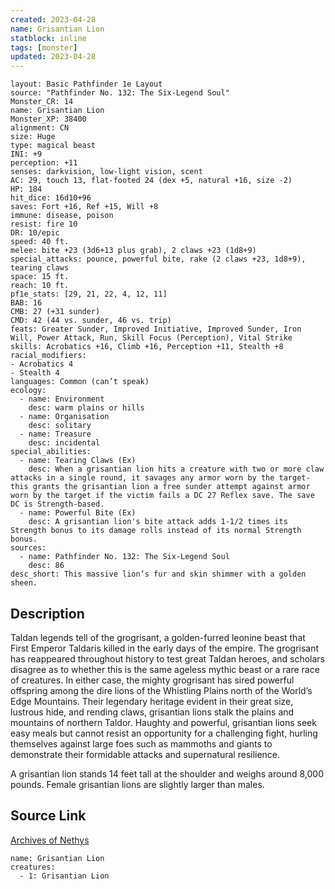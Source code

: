 ```yaml
---
created: 2023-04-28
name: Grisantian Lion
statblock: inline
tags: [monster]
updated: 2023-04-28
---
```

```statblock
layout: Basic Pathfinder 1e Layout
source: "Pathfinder No. 132: The Six-Legend Soul"
Monster_CR: 14
name: Grisantian Lion
Monster_XP: 38400
alignment: CN
size: Huge
type: magical beast
INI: +9
perception: +11
senses: darkvision, low-light vision, scent
AC: 29, touch 13, flat-footed 24 (dex +5, natural +16, size -2)
HP: 184
hit_dice: 16d10+96
saves: Fort +16, Ref +15, Will +8
immune: disease, poison
resist: fire 10
DR: 10/epic
speed: 40 ft.
melee: bite +23 (3d6+13 plus grab), 2 claws +23 (1d8+9)
special_attacks: pounce, powerful bite, rake (2 claws +23, 1d8+9), tearing claws
space: 15 ft.
reach: 10 ft.
pf1e_stats: [29, 21, 22, 4, 12, 11]
BAB: 16
CMB: 27 (+31 sunder)
CMD: 42 (44 vs. sunder, 46 vs. trip)
feats: Greater Sunder, Improved Initiative, Improved Sunder, Iron Will, Power Attack, Run, Skill Focus (Perception), Vital Strike
skills: Acrobatics +16, Climb +16, Perception +11, Stealth +8
racial_modifiers:
- Acrobatics 4
- Stealth 4
languages: Common (can’t speak)
ecology:
  - name: Environment
    desc: warm plains or hills
  - name: Organisation
    desc: solitary
  - name: Treasure
    desc: incidental
special_abilities:
  - name: Tearing Claws (Ex)
    desc: When a grisantian lion hits a creature with two or more claw attacks in a single round, it savages any armor worn by the target-this grants the grisantian lion a free sunder attempt against armor worn by the target if the victim fails a DC 27 Reflex save. The save DC is Strength-based.
  - name: Powerful Bite (Ex)
    desc: A grisantian lion's bite attack adds 1-1/2 times its Strength bonus to its damage rolls instead of its normal Strength bonus.
sources:
  - name: Pathfinder No. 132: The Six-Legend Soul
    desc: 86
desc_short: This massive lion’s fur and skin shimmer with a golden sheen.
```
## Description
Taldan legends tell of the grogrisant, a golden-furred leonine beast that First Emperor Taldaris killed in the early days of the empire. The grogrisant has reappeared throughout history to test great Taldan heroes, and scholars disagree as to whether this is the same ageless mythic beast or a rare race of creatures. In either case, the mighty grogrisant has sired powerful offspring among the dire lions of the Whistling Plains north of the World’s Edge Mountains. Their legendary heritage evident in their great size, lustrous hide, and rending claws, grisantian lions stalk the plains and mountains of northern Taldor. Haughty and powerful, grisantian lions seek easy meals but cannot resist an opportunity for a challenging fight, hurling themselves against large foes such as mammoths and giants to demonstrate their formidable attacks and supernatural resilience.

 A grisantian lion stands 14 feet tall at the shoulder and weighs around 8,000 pounds. Female grisantian lions are slightly larger than males.
## Source Link
[Archives of Nethys](https://aonprd.com/MonsterDisplay.aspx?ItemName=Grisantian%20Lion)
```encounter-table
name: Grisantian Lion
creatures:
  - 1: Grisantian Lion
```
